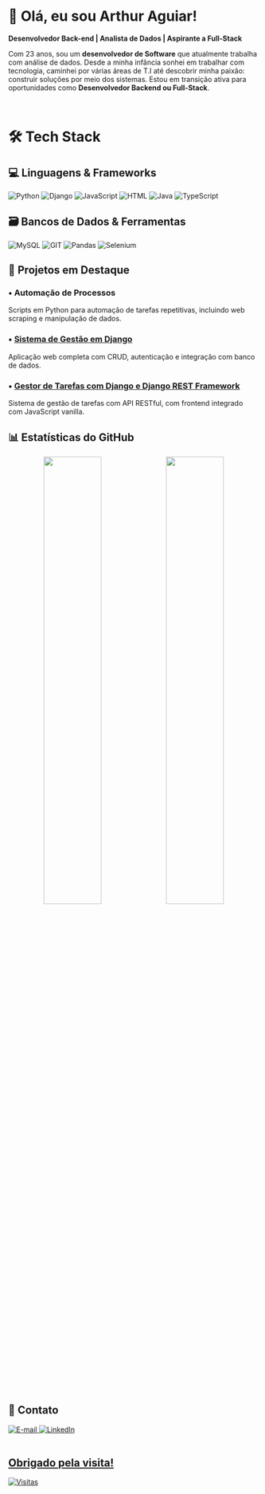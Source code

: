 # 👋 Olá, eu sou Arthur Aguiar!

**Desenvolvedor Back-end | Analista de Dados | Aspirante a Full-Stack**

Com 23 anos, sou um **desenvolvedor de Software** que atualmente trabalha com análise de dados. Desde a minha infância sonhei em trabalhar com tecnologia, caminhei por várias áreas de T.I até descobrir minha paixão: construir soluções por meio dos sistemas. Estou em transição ativa para oportunidades como **Desenvolvedor Backend ou Full-Stack**.

<br>

# 🛠️ Tech Stack

## 💻 Linguagens & Frameworks

![Python](https://img.shields.io/badge/python-3670A0?style=for-the-badge&logo=python&logoColor=ffdd54)
![Django](https://img.shields.io/badge/django-%23092E20.svg?style=for-the-badge&logo=django&logoColor=white)
![JavaScript](https://img.shields.io/badge/javascript-%2523323330.svg?style=for-the-badge&logo=javascript&logoColor=%2523F7DF1E)
![HTML](https://img.shields.io/badge/HTML5-E34F26?style=for-the-badge&logo=html5&logoColor=white)
![Java](https://img.shields.io/badge/java-%23ED8B00.svg?style=for-the-badge&logo=openjdk&logoColor=white)
![TypeScript](https://img.shields.io/badge/typescript-%23007ACC.svg?style=for-the-badge&logo=typescript&logoColor=white)

## 🗃️ Bancos de Dados & Ferramentas

![MySQL](https://img.shields.io/badge/mysql-4479A1.svg?style=for-the-badge&logo=mysql&logoColor=white)
![GIT](https://img.shields.io/badge/GIT-E44C30?style=for-the-badge&logo=git&logoColor=white)
![Pandas](https://img.shields.io/badge/pandas-%23150458.svg?style=for-the-badge&logo=pandas&logoColor=white)
![Selenium](https://img.shields.io/badge/-Selenium-%2543B02A?style=for-the-badge&logo=selenium&logoColor=white)

## 🌟 Projetos em Destaque

### • Automação de Processos
Scripts em Python para automação de tarefas repetitivas, incluindo web scraping e manipulação de dados.

### • <a href="https://github.com/imthur/Learning-Log" target="_blank">Sistema de Gestão em Django</a><br>
Aplicação web completa com CRUD, autenticação e integração com banco de dados.

### • <a href="https://github.com/imthur/ToDoList" target="_blank">Gestor de Tarefas com Django e Django REST Framework</a><br>
Sistema de gestão de tarefas com API RESTful, com frontend integrado com JavaScript vanilla.


## 📊 Estatísticas do GitHub

<div align="center"> <img width="48%" src="https://github-readme-stats.vercel.app/api?username=imthur&show_icons=true&theme=transparent&hide_border=true&hide_rank=true" /> <img width="48%" src="https://github-readme-stats.vercel.app/api/top-langs/?username=imthur&theme=transparent&hide_border=true&layout=compact" /> </div>

## 📩 Contato

<div> <a href="mailto:arthuraguiardev@gmail.com"> <img src="https://img.shields.io/badge/-Gmail-%23333?style=for-the-badge&logo=gmail&logoColor=white" alt="E-mail"> </a> <a href="https://www.linkedin.com/in/arthuraguiar8708/" target="_blank"> <img src="https://img.shields.io/badge/-LinkedIn-%230077B5?style=for-the-badge&logo=linkedin&logoColor=white" alt="LinkedIn"> </a> <a href="https://github.com/imthur" target="_blank">

<br>
<br>

## Obrigado pela visita!
[![Visitas](https://komarev.com/ghpvc/?username=imthur&color=orange&style=flat)](https://github.com/imthur)

